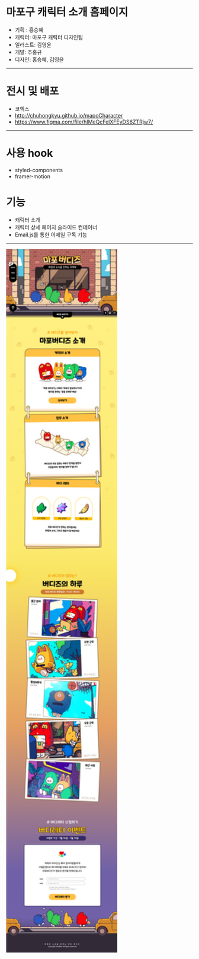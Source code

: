 # 마포구 캐릭터 소개 홈페이지

- 기획 : 홍승혜
- 캐릭터: 마포구 캐릭터 디자인팀
- 일러스트: 김영윤
- 개발: 추홍규
- 디자인: 홍승혜, 김영윤

---

# 전시 및 배포

- 코엑스
- http://chuhongkyu.github.io/mapoCharacter
- https://www.figma.com/file/hIMeQcFelXFEyDS6ZTRjw7/

---

# 사용 hook

- styled-components
- framer-motion

# 기능

- 캐릭터 소개
- 캐릭터 상세 페이지 슬라이드 컨테이너
- Email.js를 통한 이메일 구독 기능

---
<img style="width: 300px; height: auto;" src="https://github.com/chuhongkyu/mapoCharacter/blob/main/public/assets/readme/%EC%8A%A4%ED%81%AC%EB%A1%A4_%ED%8E%98%EC%9D%B4%EC%A7%80.png?raw=true" alt="페이지"/>
